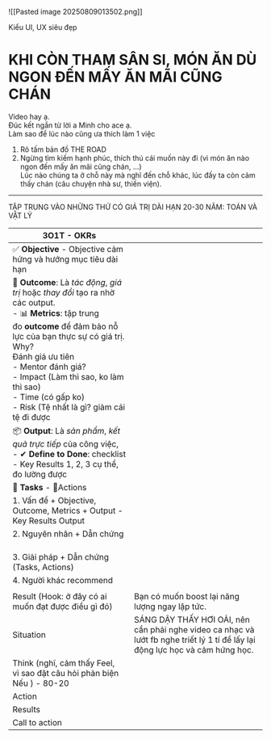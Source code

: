 ![[Pasted image 20250809013502.png]]

Kiểu UI, UX siêu đẹp 


# KHI CÒN THAM SÂN SI, MÓN ĂN DÙ NGON ĐẾN MẤY ĂN MÃI CŨNG CHÁN 

Video hay ạ.  
Đúc kết ngắn từ lời a Minh cho ace ạ.  
Làm sao để lúc nào cũng ưa thích làm 1 việc  
1. Rõ tấm bản đồ THE ROAD  
2. Ngừng tìm kiếm hạnh phúc, thích thú cái muốn này đi (vì món ăn nào ngon đến mấy ăn mãi cũng chán, ...)  
Lúc nào chúng ta ở chỗ này mà nghĩ đến chỗ khác, lúc đấy ta còn cảm thấy chán (câu chuyện nhà sư, thiền viện).

---
TẬP TRUNG VÀO NHỮNG THỨ CÓ GIÁ TRỊ DÀI HẠN 20-30 NĂM: TOÁN VÀ VẬT LÝ 


| **3O1T** - **OKRs**                                                                                                                                                                                                                                                                                                                           |                                                                                                                                    |
| --------------------------------------------------------------------------------------------------------------------------------------------------------------------------------------------------------------------------------------------------------------------------------------------------------------------------------------------- | ---------------------------------------------------------------------------------------------------------------------------------- |
| ✅ **Objective** - Objective cảm hứng và hướng mục tiêu dài hạn                                                                                                                                                                                                                                                                                |                                                                                                                                    |
| 🎯 **Outcome**: Là _tác động_, _giá trị_ hoặc _thay đổi_ tạo ra nhờ các output.<br>- 📊 **Metrics**: tập trung đo **outcome** để đảm bảo nỗ lực của bạn thực sự có giá trị.<br>Why?<br>Đánh giá ưu tiên <br>- Mentor đánh giá? <br>- Impact (Làm thì sao, ko làm thì sao)<br>- Time (có gấp ko)<br>- Risk (Tệ nhất là gì? giảm cái tệ đi được |                                                                                                                                    |
| 📦 **Output**: Là _sản phẩm_, _kết quả trực tiếp_ của công việc,<br>- ✔ **Define to Done**: checklist<br>- Key Results 1, 2, 3 cụ thể, đo lường được                                                                                                                                                                                          |                                                                                                                                    |
| 🧩 **Tasks** - 🧩Actions                                                                                                                                                                                                                                                                                                                      |                                                                                                                                    |
| 1. Vấn đề + Objective, Outcome, Metrics + Output - Key Results Output<br>                                                                                                                                                                                                                                                                     |                                                                                                                                    |
| 2. Nguyên nhân + Dẫn chứng<br>    <br>                                                                                                                                                                                                                                                                                                        |                                                                                                                                    |
| 3. Giải pháp + Dẫn chứng (Tasks, Actions)                                                                                                                                                                                                                                                                                                     |                                                                                                                                    |
| 4. Người khác recommend                                                                                                                                                                                                                                                                                                                       |                                                                                                                                    |
|                                                                                                                                                                                                                                                                                                                                               |                                                                                                                                    |
| Result (Hook: ở đây có ai muốn đạt được điều gì đó)                                                                                                                                                                                                                                                                                           | Bạn có muốn boost lại năng lượng ngay lập tức.                                                                                     |
| Situation                                                                                                                                                                                                                                                                                                                                     | SÁNG DẬY THẤY HƠI OẢI, nên cần phải nghe video ca nhạc và lướt fb nghe triết lý 1 tí để lấy lại động lực học và cảm hứng học. <br> |
| Think (nghĩ, cảm thấy Feel, <br>vì sao đặt câu hỏi phản biện Nếu ) - 80-20                                                                                                                                                                                                                                                                    |                                                                                                                                    |
| Action                                                                                                                                                                                                                                                                                                                                        |                                                                                                                                    |
| Results                                                                                                                                                                                                                                                                                                                                       |                                                                                                                                    |
| Call to action                                                                                                                                                                                                                                                                                                                                |                                                                                                                                    |
